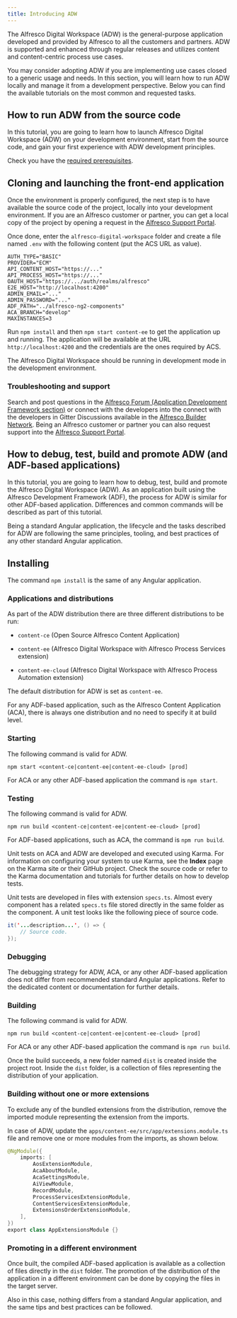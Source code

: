 ```yaml
---
title: Introducing ADW
---
```


The Alfresco Digital Workspace (ADW) is the general-purpose application developed and provided by Alfresco to all the customers and partners. ADW is supported and enhanced through regular releases and utilizes content and content-centric process use cases.

You may consider adopting ADW if you are implementing use cases closed to a generic usage and needs. In this section, you will learn how to run ADW locally and manage it from a development perspective. Below you can find the available tutorials on the most common and requested tasks.

## How to run ADW from the source code

In this tutorial, you are going to learn how to launch Alfresco Digital Workspace (ADW) on your development environment, start from the source code, and gain your first experience with ADW development principles.

Check you have the [required prerequisites](https://docs.alfresco.com/digital-workspace/latest/develop/developedapp).

## Cloning and launching the front-end application

Once the environment is properly configured, the next step is to have available the source code of the project, locally into your development environment. If you are an Alfresco customer or partner, you can get a local copy of the project by opening a request in the [Alfresco Support Portal](https://myalfresco.force.com/support/SiteLogin).

Once done, enter the `alfresco-digital-workspace` folder and create a file named `.env` with the following content (put the ACS URL as value).

```text
AUTH_TYPE="BASIC"
PROVIDER="ECM"
API_CONTENT_HOST="https://..."
API_PROCESS_HOST="https://..."
OAUTH_HOST="https://.../auth/realms/alfresco"
E2E_HOST="http://localhost:4200"
ADMIN_EMAIL="..."
ADMIN_PASSWORD="..."
ADF_PATH="../alfresco-ng2-components"
ACA_BRANCH="develop"
MAXINSTANCES=3
```

Run `npm install` and then `npm start content-ee` to get the application up and running. The application will be available at the URL `http://localhost:4200` and the credentials are the ones required by ACS.

The Alfresco Digital Workspace should be running in development mode in the development environment.

### Troubleshooting and support

Search and post questions in the [Alfresco Forum (Application Development Framework section)](https://hub.alfresco.com/t5/application-development/ct-p/developing) or connect with the developers into the connect with the developers in Gitter Discussions available in the [Alfresco Builder Network](https://www.alfresco.com/abn/adf/). Being an Alfresco customer or partner you can also request support into the [Alfresco Support Portal](https://myalfresco.force.com/support/SiteLogin).

## How to debug, test, build and promote ADW (and ADF-based applications)

In this tutorial, you are going to learn how to debug, test, build and promote the Alfresco Digital Workspace (ADW). As an application built using the Alfresco Development Framework (ADF), the process for ADW is similar for other ADF-based application. Differences and common commands will be described as part of this tutorial.

Being a standard Angular application, the lifecycle and the tasks described for ADW are following the same principles, tooling, and best practices of any other standard Angular application.

## Installing 

The command `npm install` is the same of any Angular application.

### Applications and distributions 

As part of the ADW distribution there are three different distributions to be run:

* `content-ce` (Open Source Alfresco Content Application)

* `content-ee` (Alfresco Digital Workspace with Alfresco Process Services extension)

* `content-ee-cloud` (Alfresco Digital Workspace with Alfresco Process Automation extension)

The default distribution for ADW is set as `content-ee`.

For any ADF-based application, such as the Alfresco Content Application (ACA), there is always one distribution and no need to specify it at build level.

### Starting 

The following command is valid for ADW.

`npm start <content-ce|content-ee|content-ee-cloud> [prod]`

For ACA or any other ADF-based application the command is `npm start`.

### Testing 

The following command is valid for ADW.

`npm run build <content-ce|content-ee|content-ee-cloud> [prod]`

For ADF-based applications, such as ACA, the command is `npm run build`.

Unit tests on ACA and ADW are developed and executed using Karma. For information on configuring your system to use Karma, see the **Index** page on the Karma site or their GitHub project. Check the source code or refer to the Karma documentation and tutorials for further details on how to develop tests.

Unit tests are developed in files with extension `specs.ts`. Almost every component has a related `specs.ts` file stored directly in the same folder as the component. A unit test looks like the following piece of source code.

```java
it('...description...', () => {
    // Source code.
});
```

### Debugging 

The debugging strategy for ADW, ACA, or any other ADF-based application does not differ from recommended standard Angular applications. Refer to the dedicated content or documentation for further details.

### Building 

The following command is valid for ADW.

`npm run build <content-ce|content-ee|content-ee-cloud> [prod]`

For ACA or any other ADF-based application the command is `npm run build`.

Once the build succeeds, a new folder named `dist` is created inside the project root. Inside the `dist` folder, is a collection of files representing the distribution of your application.

### Building without one or more extensions 

To exclude any of the bundled extensions from the distribution, remove the imported module representing the extension from the imports.

In case of ADW, update the `apps/content-ee/src/app/extensions.module.ts` file and remove one or more modules from the imports, as shown below.

```java
@NgModule({
    imports: [
        AosExtensionModule,
        AcaAboutModule,
        AcaSettingsModule,
        AiViewModule,
        RecordModule,
        ProcessServicesExtensionModule,
        ContentServicesExtensionModule,
        ExtensionsOrderExtensionModule,
    ],
})
export class AppExtensionsModule {}
```

### Promoting in a different environment

Once built, the compiled ADF-based application is available as a collection of files directly in the `dist` folder. The promotion of the distribution of the application in a different environment can be done by copying the files in the target server.

Also in this case, nothing differs from a standard Angular application, and the same tips and best practices can be followed.

